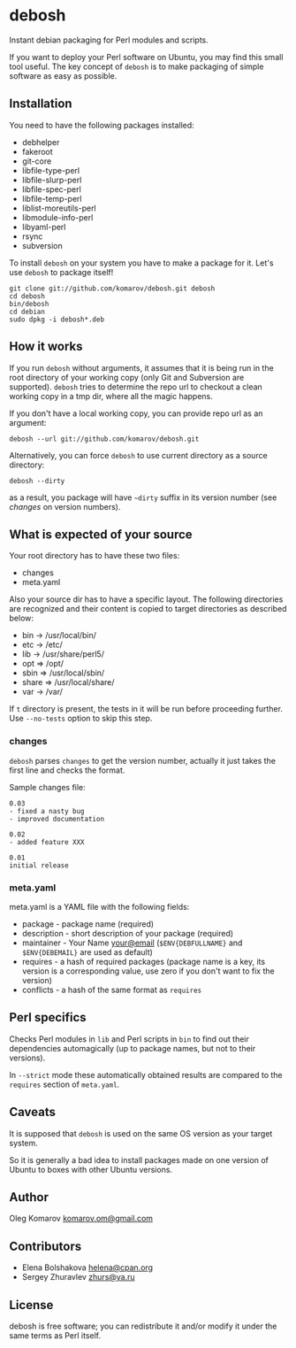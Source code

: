 debosh
======

Instant debian packaging for Perl modules and scripts.

If you want to deploy your Perl software on Ubuntu, you may find this small tool useful.
The key concept of `debosh` is to make packaging of simple software as easy as possible.

Installation
------------

You need to have the following packages installed:

* debhelper
* fakeroot
* git-core
* libfile-type-perl
* libfile-slurp-perl
* libfile-spec-perl
* libfile-temp-perl
* liblist-moreutils-perl
* libmodule-info-perl
* libyaml-perl
* rsync
* subversion

To install `debosh` on your system you have to make a package for it.
Let's use `debosh` to package itself!

    git clone git://github.com/komarov/debosh.git debosh
    cd debosh
    bin/debosh
    cd debian
    sudo dpkg -i debosh*.deb

How it works
------------

If you run `debosh` without arguments, it assumes that it is being run in the root directory of your working copy (only Git and Subversion are supported). 
`debosh` tries to determine the repo url to checkout a clean working copy in a tmp dir, where all the magic happens.

If you don't have a local working copy, you can provide repo url as an argument:

    debosh --url git://github.com/komarov/debosh.git

Alternatively, you can force `debosh` to use current directory as a source directory:

    debosh --dirty

as a result, you package will have `~dirty` suffix in its version number (see *changes* on version numbers).

What is expected of your source
-------------------------------

Your root directory has to have these two files:

* changes
* meta.yaml

Also your source dir has to have a specific layout.
The following directories are recognized and their content is copied to target directories as described below:

* bin -> /usr/local/bin/
* etc -> /etc/
* lib -> /usr/share/perl5/
* opt  => /opt/
* sbin => /usr/local/sbin/
* share => /usr/local/share/
* var -> /var/

If `t` directory is present, the tests in it will be run before proceeding further.
Use `--no-tests` option to skip this step.

### changes

`debosh` parses `changes` to get the version number, actually it just takes the first line and checks the format.

Sample changes file:

    0.03
    - fixed a nasty bug
    - improved documentation

    0.02
    - added feature XXX

    0.01
    initial release

### meta.yaml

meta.yaml is a YAML file with the following fields:

* package - package name (required)
* description - short description of your package (required)
* maintainer - Your Name <your@email> (`$ENV{DEBFULLNAME}` and `$ENV{DEBEMAIL}` are used as default)
* requires - a hash of required packages (package name is a key, its version is a corresponding value, use zero if you don't want to fix the version)
* conflicts - a hash of the same format as `requires`

Perl specifics
--------------

Checks Perl modules in `lib` and Perl scripts in `bin` to find out their dependencies automagically (up to package names, but not to their versions).

In `--strict` mode these automatically obtained results are compared to the `requires` section of `meta.yaml`. 

Caveats
-------

It is supposed that `debosh` is used on the same OS version as your target system.

So it is generally a bad idea to install packages made on one version of Ubuntu to boxes with other Ubuntu versions.

Author
------

Oleg Komarov <komarov.om@gmail.com>

Contributors
------------

* Elena Bolshakova <helena@cpan.org>
* Sergey Zhuravlev <zhurs@ya.ru>

License
-------

debosh is free software; you can redistribute it and/or modify it
under the same terms as Perl itself.
